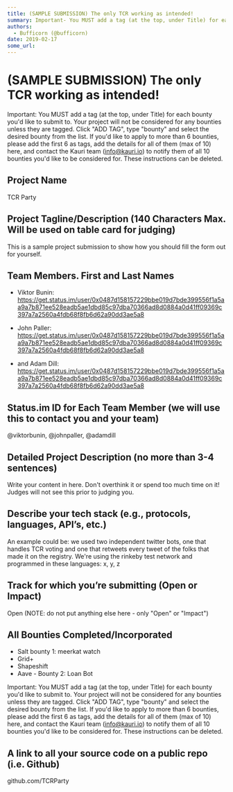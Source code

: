 ```yaml
---
title: (SAMPLE SUBMISSION) The only TCR working as intended!
summary: Important- You MUST add a tag (at the top, under Title) for each bounty youd like to submit to. Your project will not be considered for any bounties unless they are tagged. Click ADD TAG, type bounty and select the desired bounty from the list. If youd like to apply to more than 6 bounties, please add the first 6 as tags, add the details for all of them (max of 10) here, and contact the Kauri team (info@kauri.io) to notify them of all 10 bounties youd like to be considered for. These instruction
authors:
  - Bufficorn (@bufficorn)
date: 2019-02-17
some_url: 
---
```


# (SAMPLE SUBMISSION) The only TCR working as intended!



Important: You MUST add a tag (at the top, under Title) for each bounty you'd like to submit to. Your project will not be considered for any bounties unless they are tagged. Click "ADD TAG", type  "bounty" and select the desired bounty from the list. If you'd like to apply to more than 6 bounties, please add the first 6 as tags, add the details for all of them (max of 10) here, and contact the Kauri team (info@kauri.io) to notify them of all 10 bounties you'd like to be considered for. These instructions can be deleted.

## Project Name
TCR Party

## Project Tagline/Description (140 Characters Max. Will be used on table card for judging)
This is a sample project submission to show how you should fill the form out for yourself.

## Team Members. First and Last Names
- Viktor Bunin: https://get.status.im/user/0x0487d158157229bbe019d7bde399556f1a5aa9a7b871ee528eadb5ae1dbd85c97dba70366ad8d0884a0d41ff09369c397a7a2560a4fdb68f8fb6d62a90dd3ae5a8

- John Paller: https://get.status.im/user/0x0487d158157229bbe019d7bde399556f1a5aa9a7b871ee528eadb5ae1dbd85c97dba70366ad8d0884a0d41ff09369c397a7a2560a4fdb68f8fb6d62a90dd3ae5a8
- and Adam Dill: https://get.status.im/user/0x0487d158157229bbe019d7bde399556f1a5aa9a7b871ee528eadb5ae1dbd85c97dba70366ad8d0884a0d41ff09369c397a7a2560a4fdb68f8fb6d62a90dd3ae5a8

## Status.im ID for Each Team Member (we will use this to contact you and your team)
@viktorbunin, @johnpaller, @adamdill

## Detailed Project Description (no more than 3-4 sentences)
Write your content in here. Don't overthink it or spend too much time on it! Judges will not see this prior to judging you. 

## Describe your tech stack (e.g., protocols, languages, API’s, etc.)
An example could be: we used two independent twitter bots, one that handles TCR voting and one that retweets every tweet of the folks that made it on the registry. We're using the rinkeby test network and programmed in these languages: x, y, z

## Track for which you’re submitting (Open or Impact)
Open (NOTE: do not put anything else here - only "Open" or "Impact")

## All Bounties Completed/Incorporated

- Salt bounty 1: meerkat watch
- Grid+ 
- Shapeshift
- Aave - Bounty 2: Loan Bot

Important: You MUST add a tag (at the top, under Title) for each bounty you'd like to submit to. Your project will not be considered for any bounties unless they are tagged. Click "ADD TAG", type  "bounty" and select the desired bounty from the list. If you'd like to apply to more than 6 bounties, please add the first 6 as tags, add the details for all of them (max of 10) here, and contact the Kauri team (info@kauri.io) to notify them of all 10 bounties you'd like to be considered for. These instructions can be deleted.

## A link to all your source code on a public repo (i.e. Github)

github.com/TCRParty




